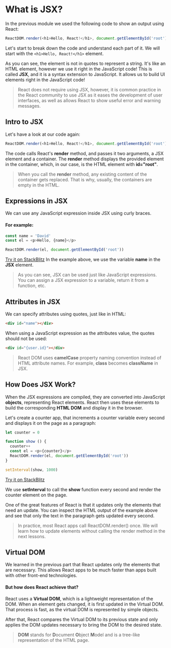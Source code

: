 # What is JSX?

In the previous module we used the following code to show an output using React:

```js
ReactDOM.render(<h1>Hello, React!</h1>, document.getElementById('root'))
```

Let's start to break down the code and understand each part of it.
We will start with the `<h1>Hello, React!</h1>` element.

As you can see, the element is not in quotes to represent a string. It's like an HTML element, however we use it right in the JavaScript code!
This is called **JSX**, and it is a syntax extension to JavaScript. It allows us to build UI elements right in the JavaScript code!

> React does not require using JSX, however, it is common practice in the React community to use JSX as it eases the development of user interfaces, as well as allows React to show useful error and warning messages.

## Intro to JSX

Let's have a look at our code again:

```js
ReactDOM.render(<h1>Hello, React!</h1>, document.getElementById('root'))
```

The code calls React's **render** method, and passes it two arguments, a JSX element and a container. The **render** method displays the provided element in the container, which, in our case, is the HTML element with **id="root"**.

> When you call the **render** method, any existing content of the container gets replaced. That is why, usually, the containers are empty in the HTML.

## Expressions in JSX

We can use any JavaScript expression inside JSX using curly braces.

#### For example:

```js
const name = 'David'
const el = <p>Hello, {name}</p>

ReactDOM.render(el, document.getElementById('root'))
```

[Try it on StackBlitz](https://stackblitz.com/edit/react-jsx-expressions-example?file=index.js)
In the example above, we use the variable **name** in the **JSX** element.

> As you can see, JSX can be used just like JavaScript expressions. You can assign a JSX expression to a variable, return it from a function, etc.

## Attributes in JSX

We can specify attributes using quotes, just like in HTML:

```html
<div id="name"></div>
```

When using a JavaScript expression as the attributes value, the quotes should not be used:

```html
<div id="{user.id}"></div>
```

> React DOM uses **camelCase** property naming convention instead of HTML attribute names.
> For example, **class** becomes **className** in JSX.

## How Does JSX Work?

When the JSX expressions are compiled, they are converted into JavaScript **objects**, representing React elements.
React then uses these elements to build the corresponding **HTML DOM** and display it in the browser.

Let's create a counter app, that increments a counter variable every second and displays it on the page as a paragraph:

```js
let counter = 0

function show () {
  counter++
  const el = <p>{counter}</p>
  ReactDOM.render(el, document.getElementById('root'))
}

setInterval(show, 1000)
```

[Try it on StackBlitz](https://stackblitz.com/edit/react-jsx-counter-example?file=index.js)

We use **setInterval** to call the **show** function every second and render the counter element on the page.

One of the great features of React is that it updates only the elements that need an update. You can inspect the HTML output of the example above and see that only the text in the paragraph gets updated every second.

> In practice, most React apps call ReactDOM.render() once.
> We will learn how to update elements without calling the render method in the next lessons.

## Virtual DOM

We learned in the previous part that React updates only the elements that are necessary.
This allows React apps to be much faster than apps built with other front-end technologies.

#### But how does React achieve that?

React uses a **Virtual DOM**, which is a lightweight representation of the DOM.
When an element gets changed, it is first updated in the Virtual DOM. That process is fast, as the virtual DOM is represented by simple objects.

After that, React compares the Virtual DOM to its previous state and only applies the DOM updates necessary to bring the DOM to the desired state.

> **DOM** stands for **D**ocument **O**bject **M**odel and is a tree-like representation of the HTML page.
